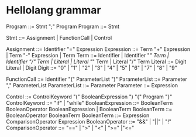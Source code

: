 # Hellolang grammar

Program ::= Stmt ";" Program
Program ::= Stmt

Stmt ::= Assignment | FunctionCall | Control

Assignment ::= Identifier "=" Expression
Expression ::= Term "+" Expression | Term "-" Expression | Term
Term ::= Identifier | 
         Identifier "*" Term | 
         Identifier "/" Term | 
         Literal | 
         Literal "*" Term | 
         Literal "/" Term
Literal ::= Digit Literal | Digit
Digit ::= "0" | "1" | "2" | "3" | "4" | "5" | "6" | "7" | "8" | "9"

FunctionCall ::= Identifier "(" ParameterList ")"
ParameterList ::= Parameter "," ParameterList
ParameterList ::= Parameter
Parameter ::= Expression

Control ::= ControlKeyword "(" BooleanExpression ") "{" Program "}"
ControlKeyword ::= "if" | "while"
BooleanExpression ::= BooleanTerm BooleanOperator BooleanExpression | BooleanTerm
BooleanTerm ::= BooleanOperator BooleanTerm
BooleanTerm ::= Expression ComparisonOperator Expression
BooleanOperator ::= "&&" | "||" | "!"
ComparisonOperator ::= "==" | ">" | "<" | ">=" |"<="

